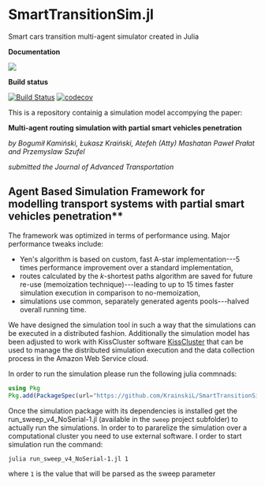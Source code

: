 # SmartTransitionSim.jl
Smart cars transition multi-agent simulator created in Julia

**Documentation**

[![](https://img.shields.io/badge/docs-latest-blue.svg)](https://krainskil.github.io/SmartTransitionSim.jl/latest)

**Build status**

[![Build Status](https://travis-ci.org/KrainskiL/SmartTransitionSim.jl.svg?branch=master)](https://travis-ci.org/KrainskiL/SmartTransitionSim.jl)
[![codecov](https://img.shields.io/codecov/c/gh/KrainskiL/SmartTransitionSim.jl.svg)](https://codecov.io/gh/KrainskiL/SmartTransitionSim.jl)


This is a repository containig a simulation model accompying the paper:

**Multi-agent routing simulation with partial smart vehicles penetration**

*by Bogumił Kamiński, Łukasz Kraiński, Atefeh (Atty) Mashatan Paweł Prałat and Przemyslaw Szufel*

*submitted the Journal of Advanced Transportation*


## Agent Based Simulation Framework for modelling transport systems  with partial smart vehicles penetration**


The framework was optimized in terms of performance using. Major performance tweaks include:
- Yen's algorithm is based on custom, fast A-star implementation---5 times performance improvement over a standard implementation, 
- routes calculated by the $k$-shortest paths algorithm are saved for future re-use (memoization technique)---leading to up to 15 times faster simulation execution in comparison to no-memoization,
- simulations use common, separately generated agents pools---halved overall running time.

We have designed the simulation tool in such a way that the simulations can be executed in a distributed fashion. Additionally the simulation model has been adjusted to work with KissCluster software [KissCluster](https://github.com/pszufe/KissCluster) that can be used to manage the distributed simulation execution and the data collection process in the Amazon Web Service cloud.


In order to run the simulation please run the following julia commnads:

```julia
using Pkg
Pkg.add(PackageSpec(url="https://github.com/KrainskiL/SmartTransitionSim.jl"))
```

Once the simulation package with its dependencies is installed get the run_sweep_v4_NoSerial-1.jl (available in the `sweep` project subfolder) to actually run the simulations.
In order to to pararelize the simulation over a computational cluster you need to use external software. I order to start simulation run the command:
```bash
julia run_sweep_v4_NoSerial-1.jl 1
```
where `1` is the value that will be parsed as the sweep parameter

